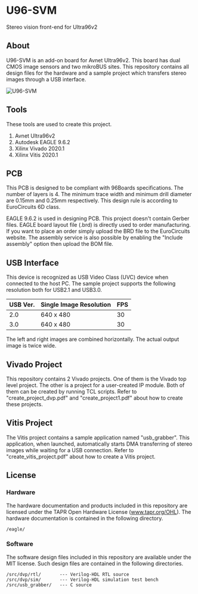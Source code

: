 # U96-SVM
Stereo vision front-end for Ultra96v2


## About
U96-SVM is an add-on board for Avnet Ultra96v2.
This board has dual CMOS image sensors and two mikroBUS sites.
This repository contains all design files for the hardware and a sample project 
which transfers stereo images through a USB interface.

![U96-SVM](https://github.com/sdoira/U96-SVM/blob/main/U96-SVM_320x240.png)


## Tools

These tools are used to create this project.
1. Avnet Ultra96v2
2. Autodesk EAGLE 9.6.2
3. Xilinx Vivado 2020.1
4. Xilinx Vitis 2020.1


## PCB
This PCB is designed to be compliant with 96Boards specifications.
The number of layers is 4.
The minimum trace width and minimum drill diameter are 0.15mm and 0.25mm respectively.
This design rule is according to EuroCircuits 6D class.


EAGLE 9.6.2 is used in designing PCB.
This project doesn't contain Gerber files. EAGLE board layout file (.brd) is directly used to order manufacturing.
If you want to place an order simply upload the BRD file to the EuroCircuits website.
The assembly service is also possible by enabling the "Include assembly" option then upload the BOM file.


## USB Interface
This device is recognized as USB Video Class (UVC) device when connected to the host PC.
The sample project supports the following resolution both for USB2.1 and USB3.0.

| USB Ver. | Single Image Resolution | FPS  |
| :---     | :---                    | :--- |
| 2.0      | 640 x 480               | 30   |
| 3.0      | 640 x 480               | 30   |

The left and right images are combined horizontally.
The actual output image is twice wide.


## Vivado Project
This repository contains 2 Vivado projects.
One of them is the Vivado top level project.
The other is a project for a user-created IP module.
Both of them can be created by running TCL scripts.
Refer to "create_project_dvp.pdf" and "create_project1.pdf" about how to create these projects.


## Vitis Project
The Vitis project contains a sample application named "usb_grabber".
This application, when launched, automatically starts DMA transferring of stereo images while waiting for a USB connection.
Refer to "create_vitis_project.pdf" about how to create a Vitis project.


## License
### Hardware
The hardware documentation and products included in this repository are licensed under the TAPR Open Hardware License (www.tapr.org/OHL).
The hardware documentation is contained in the following directory.

	/eagle/

### Software
The software design files included in this repository are available under the MIT license.
Such design files are contained in the following directories.

	/src/dvp/rtl/		--- Verilog-HDL RTL source
	/src/dvp/sim/		--- Verilog-HDL simulation test bench
	/src/usb_grabber/	--- C source


